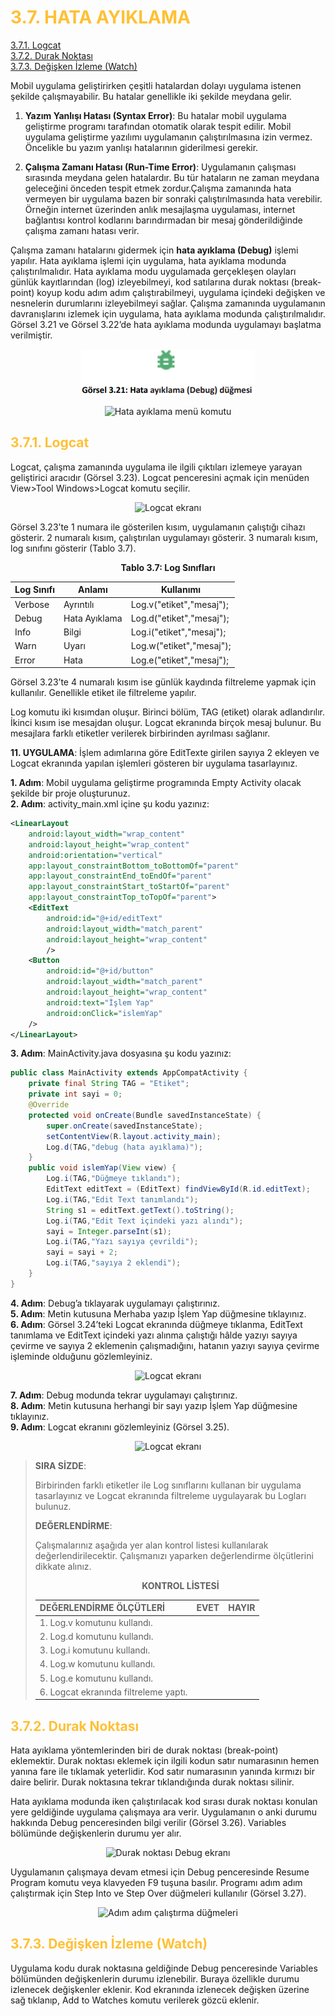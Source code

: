 <h1 style="color:#ffc034">3.7. HATA AYIKLAMA</h1>

<a href="#3.7.1.">3.7.1. Logcat</a>\
<a href="#3.7.2.">3.7.2. Durak Noktası</a>\
<a href="#3.7.3.">3.7.3. Değişken İzleme (Watch)</a>

Mobil uygulama geliştirirken çeşitli hatalardan dolayı uygulama istenen şekilde çalışmayabilir. Bu hatalar genellikle iki şekilde meydana gelir.

   1. **Yazım Yanlışı Hatası (Syntax Error)**: Bu hatalar mobil uygulama geliştirme programı tarafından otomatik olarak tespit edilir. Mobil uygulama geliştirme yazılımı uygulamanın çalıştırılmasına izin vermez. Öncelikle bu yazım yanlışı hatalarının giderilmesi gerekir.

   2. **Çalışma Zamanı Hatası (Run-Time Error)**: Uygulamanın çalışması sırasında meydana gelen hatalardır. Bu tür hataların ne zaman meydana geleceğini önceden tespit etmek zordur.Çalışma zamanında hata vermeyen bir uygulama bazen bir sonraki çalıştırılmasında hata verebilir. Örneğin internet üzerinden anlık mesajlaşma uygulaması, internet bağlantısı kontrol kodlarını barındırmadan bir mesaj gönderildiğinde çalışma zamanı hatası verir.

Çalışma zamanı hatalarını gidermek için **hata ayıklama (Debug)** işlemi yapılır. Hata ayıklama işlemi için uygulama, hata ayıklama modunda çalıştırılmalıdır. Hata ayıklama modu uygulamada gerçekleşen olayları günlük kayıtlarından (log) izleyebilmeyi, kod satılarına durak noktası (break-point) koyup kodu adım adım çalıştırabilmeyi, uygulama içindeki değişken ve nesnelerin durumlarını izleyebilmeyi sağlar. Çalışma zamanında uygulamanın davranışlarını izlemek için uygulama, hata ayıklama modunda çalıştırılmalıdır. Görsel 3.21 ve Görsel 3.22’de hata ayıklama modunda uygulamayı başlatma verilmiştir.
<div style="display:block;text-align:center">

![Hata ayıklama (Debug) düğmesi](./temel-komutlar/gorsel-3.21-hata-ayiklama-debug-dugmesi.png)
</div>
<div style="display:block;text-align:center">

![Hata ayıklama menü komutu](./temel-komutlar/gorsel-3.22-hata-ayiklama-menu-komutu.png)
</div>

<h2 id="3.7.1." style="color:#ffc034">3.7.1. Logcat</h2>

Logcat, çalışma zamanında uygulama ile ilgili çıktıları izlemeye yarayan geliştirici aracıdır (Görsel 3.23). Logcat penceresini açmak için menüden View>Tool Windows>Logcat komutu seçilir.
<div style="display:block;text-align:center">

![Logcat ekranı](./temel-komutlar/gorsel-3.23-logcat-ekrani.png)
</div>

Görsel 3.23’te 1 numara ile gösterilen kısım, uygulamanın çalıştığı cihazı gösterir. 2 numaralı kısım, çalıştırılan uygulamayı gösterir. 3 numaralı kısım, log sınıfını gösterir (Tablo 3.7).

<div style="font-weight:bold;text-align:center">Tablo 3.7: Log Sınıfları</div>

| Log Sınıfı | Anlamı        | Kullanımı                |
| ---------- | ------------- | ------------------------ |
| Verbose    | Ayrıntılı     | Log.v("etiket","mesaj"); |
| Debug      | Hata Ayıklama | Log.d("etiket","mesaj"); |
| Info       | Bilgi         | Log.i("etiket","mesaj"); |
| Warn       | Uyarı         | Log.w("etiket","mesaj"); |
| Error      | Hata          | Log.e("etiket","mesaj"); |

Görsel 3.23’te 4 numaralı kısım ise günlük kaydında filtreleme yapmak için kullanılır. Genellikle etiket ile filtreleme yapılır. 

Log komutu iki kısımdan oluşur. Birinci bölüm, TAG (etiket) olarak adlandırılır. İkinci kısım ise mesajdan oluşur. Logcat ekranında birçok mesaj bulunur. Bu mesajlara farklı etiketler verilerek birbirinden ayrılması sağlanır.

**11. UYGULAMA**: İşlem adımlarına göre EditTexte girilen sayıya 2 ekleyen ve Logcat
ekranında yapılan işlemleri gösteren bir uygulama tasarlayınız.

**1. Adım**: Mobil uygulama geliştirme programında Empty Activity olacak şekilde bir proje oluşturunuz.\
**2. Adım**: activity_main.xml içine şu kodu yazınız:

```xml
<LinearLayout
    android:layout_width="wrap_content"
    android:layout_height="wrap_content"
    android:orientation="vertical"
    app:layout_constraintBottom_toBottomOf="parent"
    app:layout_constraintEnd_toEndOf="parent"
    app:layout_constraintStart_toStartOf="parent"
    app:layout_constraintTop_toTopOf="parent">
    <EditText
        android:id="@+id/editText"
        android:layout_width="match_parent"
        android:layout_height="wrap_content"
        />
    <Button
        android:id="@+id/button"
        android:layout_width="match_parent"
        android:layout_height="wrap_content"
        android:text="İşlem Yap"
        android:onClick="islemYap"
    />
</LinearLayout>
```

**3. Adım**: MainActivity.java dosyasına şu kodu yazınız:

```java
public class MainActivity extends AppCompatActivity {
    private final String TAG = "Etiket";
    private int sayi = 0;
    @Override
    protected void onCreate(Bundle savedInstanceState) {
        super.onCreate(savedInstanceState);
        setContentView(R.layout.activity_main);
        Log.d(TAG,"debug (hata ayıklama)");
    }
    public void islemYap(View view) {
        Log.i(TAG,"Düğmeye tıklandı");
        EditText editText = (EditText) findViewById(R.id.editText);
        Log.i(TAG,"Edit Text tanımlandı");
        String s1 = editText.getText().toString();
        Log.i(TAG,"Edit Text içindeki yazı alındı");
        sayi = Integer.parseInt(s1);
        Log.i(TAG,"Yazı sayıya çevrildi");
        sayi = sayi + 2;
        Log.i(TAG,"sayıya 2 eklendi");
    }
}
```

**4. Adım**: Debug’a tıklayarak uygulamayı çalıştırınız.\
**5. Adım**: Metin kutusuna Merhaba yazıp İşlem Yap düğmesine tıklayınız.\
**6. Adım**: Görsel 3.24’teki Logcat ekranında düğmeye tıklanma, EditText tanımlama ve EditText içindeki yazı alınma çalıştığı hâlde yazıyı sayıya çevirme ve sayıya 2 eklemenin çalışmadığını, hatanın yazıyı sayıya çevirme işleminde olduğunu gözlemleyiniz.

<div style="display:block;text-align:center">

![Logcat ekranı](./temel-komutlar/gorsel-3.24-logcat-ekrani.png)
</div>

**7. Adım**: Debug modunda tekrar uygulamayı çalıştırınız.\
**8. Adım**: Metin kutusuna herhangi bir sayı yazıp İşlem Yap düğmesine tıklayınız.\
**9. Adım**: Logcat ekranını gözlemleyiniz (Görsel 3.25).

<div style="display:block;text-align:center">

![Logcat ekranı](./temel-komutlar/gorsel-3.25-logcat-ekrani.png)
</div>

>**SIRA SİZDE**:
>
>Birbirinden farklı etiketler ile Log sınıflarını kullanan bir uygulama tasarlayınız ve Logcat ekranında filtreleme uygulayarak bu Logları bulunuz.
>
>**DEĞERLENDİRME**:
>
>Çalışmalarınız aşağıda yer alan kontrol listesi kullanılarak değerlendirilecektir. Çalışmanızı yaparken değerlendirme ölçütlerini dikkate alınız.
>
><div style="text-align:center;"><b>KONTROL LİSTESİ</b></div>
>
>| DEĞERLENDİRME ÖLÇÜTLERİ               | EVET | HAYIR |
>| :------------------------------------- | ---- | ----- |
>| 1. Log.v komutunu kullandı.           |
>| 2. Log.d komutunu kullandı.           |
>| 3. Log.i komutunu kullandı.           |
>| 4. Log.w komutunu kullandı.           |
>| 5. Log.e komutunu kullandı.           |
>| 6. Logcat ekranında filtreleme yaptı. |

<h2 id="3.7.2." style="color:#ffc034">3.7.2. Durak Noktası</h2>

Hata ayıklama yöntemlerinden biri de durak noktası (break-point) eklemektir. Durak noktası eklemek için ilgili kodun satır numarasının hemen yanına fare ile tıklamak yeterlidir. Kod satır numarasının yanında kırmızı bir daire belirir. Durak noktasına tekrar tıklandığında durak noktası silinir.

Hata ayıklama modunda iken çalıştırılacak kod sırası durak noktası konulan yere geldiğinde uygulama çalışmaya ara verir. Uygulamanın o anki durumu hakkında Debug penceresinden bilgi verilir (Görsel 3.26). Variables bölümünde değişkenlerin durumu yer alır. 
<div style="display:block;text-align:center">

![Durak noktası Debug ekranı](./temel-komutlar/gorsel-3.26-durak-noktasi-debug-ekrani.png)
</div>

Uygulamanın çalışmaya devam etmesi için Debug penceresinde Resume Program komutu veya klavyeden F9 tuşuna basılır. Programı adım adım çalıştırmak için Step Into ve Step Over düğmeleri kullanılır (Görsel 3.27).
<div style="display:block;text-align:center">

![Adım adım çalıştırma düğmeleri](./temel-komutlar/gorsel-3.27-adim-adim-calistirma-dugmeleri.png)
</div>

<h2 id="3.7.3." style="color:#ffc034">3.7.3. Değişken İzleme (Watch)</h2>

Uygulama kodu durak noktasına geldiğinde Debug penceresinde Variables bölümünden değişkenlerin durumu izlenebilir. Buraya özellikle durumu izlenecek değişkenler eklenir. Kod ekranında izlenecek değişken üzerine sağ tıklanıp, Add to Watches komutu verilerek gözcü eklenir. 